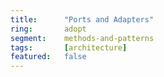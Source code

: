 ```yaml
---
title:      "Ports and Adapters"
ring:       adopt
segment:    methods-and-patterns
tags:       [architecture]
featured:   false
---
```

